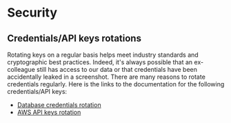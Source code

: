 # Security

## Credentials/API keys rotations

Rotating keys on a regular basis helps meet industry standards and cryptographic best practices. Indeed, it's always possible that an ex-colleague still has access to our data or that credentials have been accidentally leaked in a screenshot. There are many reasons to rotate credentials regularly. Here is the links to the documentation for the following credentials/API keys:

* [Database credentials rotation](doc/database_credentials_rotation.md)
* [AWS API keys rotation](doc/aws_api_keys_rotation.md)
